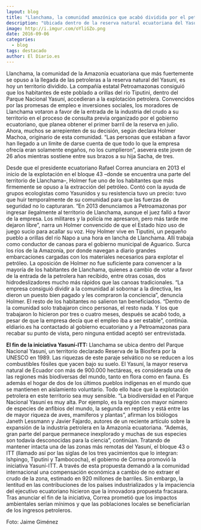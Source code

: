 ```yaml
---
layout: blog
title: "Llanchama, la comunidad amazónica que acabó dividida por el petróleo"
description: "Ubicada dentro de la reserva natural ecuatoriana del Yasuní, la población entró en conflictos entre los partidarios de la explotación petrolífera y quienes sufren sus consecuencias."
image: http://i.imgur.com/oYliGZo.png
date: 2016-09-06
categories:
  - blog
tags: destacado
author: El Diario.es
---
```


Llanchama, la comunidad de la Amazonía ecuatoriana que más fuertemente se opuso a la llegada de las petroleras a la reserva natural del Yasuni, es hoy un territorio dividido. La compañía estatal Petroamazonas consiguió que los habitantes de este poblado a orillas del río Tiputini, dentro del Parque Nacional Yasuní, accedieran a la explotación petrolera.
Convencidos por las promesas de empleo e inversiones sociales, los moradores de Llanchama votaron a favor de la entrada de la industria del crudo a su territorio en el proceso de consulta previa organizado por el gobierno ecuatoriano, que planea obtener el primer barril de la reserva en julio.
Ahora, muchos se arrepienten de su decisión, según declara Holmer Machoa, originario de esta comunidad. “Las personas que estaban a favor han llegado a un límite de darse cuenta de que todo lo que la empresa ofrecía eran solamente engaños, no los cumplieron”, asevera este joven de 26 años mientras sostiene entre sus brazos a su hija Sacha, de tres.

Desde que el presidente ecuatoriano Rafael Correa  anunciara en 2013 el inicio de la explotación en el bloque 43 –donde se encuentra una parte del territorio de Llanchama–, Holmer fue uno de los habitantes que más firmemente se opuso a la extracción del petróleo. Contó con la ayuda de grupos ecologistas como Yasunidos y su resistencia tuvo un precio: tuvo que huir temporalmente de su comunidad para que las fuerzas de seguridad no lo capturaran.
“En 2013 denunciamos a Petroamazonas por ingresar ilegalmente al territorio de Llanchama, aunque el juez falló a favor de la empresa. Los militares y la policía me apresaron, pero más tarde me dejaron libre”, narra un Holmer convencido de que el Estado hizo uso de juego sucio para acallar su voz.
Hoy Holmer vive en Tiputini, un pequeño pueblo a orillas del río Napo a una hora en lancha de Llanchama. Allí trabaja como conductor de canoas para el gobierno municipal de Aguarico. Surca los ríos de la Amazonía, por donde navegan a diario grandes embarcaciones cargadas con los materiales necesarios para explotar el petróleo.
La oposición de Holmer no fue suficiente para convencer a la mayoría de los habitantes de Llanchama, quienes a cambio de votar a favor de la entrada de la petrolera han recibido, entre otras cosas, dos hidrodeslizadores mucho más rápidos que las canoas tradicionales. “La empresa consiguió dividir a la comunidad al sobornar a la directiva, les dieron un puesto bien pagado y les compraron la conciencia”, denuncia Holmer.
El resto de los habitantes no salieron tan beneficiados. “Dentro de la comunidad solo trabajaron cinco personas, el resto nada. Y los que trabajaron lo hicieron por tres o cuatro meses, después se acabó todo, a pesar de que la empresa decía que el empleo iba a ser estable”, continúa. eldiario.es ha contactado al gobierno ecuatoriano y a Petroamazonas para recabar su punto de vista, pero ninguna entidad aceptó ser entrevistada. 

<b>El fin de la iniciativa Yasuní-ITT:</b>
Llanchama se ubica dentro del Parque Nacional Yasuní, un territorio declarado Reserva de la Biosfera por la UNESCO en 1989. Las riquezas de este paraje selvático no se reducen a los combustibles fósiles que yacen bajo su suelo. El Yasuní, la mayor reserva natural de Ecuador con más de 900.000 hectáreas, es considerada una de las regiones más biodiversas del mundo, tanto en flora como en fauna. Es además el hogar de dos de los últimos pueblos indígenas en el mundo que se mantienen en aislamiento voluntario. Todo ello hace que la explotación petrolera en este territorio sea muy sensible.
“La biodiversidad en el Parque Nacional Yasuní es muy alta. Por ejemplo, es la región con mayor número de especies de anfibios del mundo, la segunda en reptiles y está entre las de mayor riqueza de aves, mamíferos y plantas”, afirman los biólogos Janeth Lessmann y Javier Fajardo, autores de un reciente artículo sobre la expansión de la industria petrolera en la Amazonía ecuatoriana. “Además, gran parte del parque permanece inexplorado y muchas de sus especies son todavía desconocidas para la ciencia”, continúan.
Tratando de mantener intacta una de las zonas más remotas del Yasuní, el bloque 43 o ITT (llamado así por las siglas de los tres yacimientos que lo integran: Ishpingo, Tiputini y Tambococha), el gobierno de Correa promovió la iniciativa Yasuní-ITT. A través de esta propuesta demandó a la comunidad internacional una compensación económica a cambio de no extraer el crudo de la zona, estimado en 920 millones de barriles. Sin embargo, la lentitud en las contribuciones de los países industrializados y la impaciencia del ejecutivo ecuatoriano hicieron que la innovadora propuesta fracasara. Tras anunciar el fin de la iniciativa, Correa prometió que los impactos ambientales serían mínimos y que las poblaciones locales se beneficiarían de los ingresos petroleros.

Foto: Jaime Giménez
